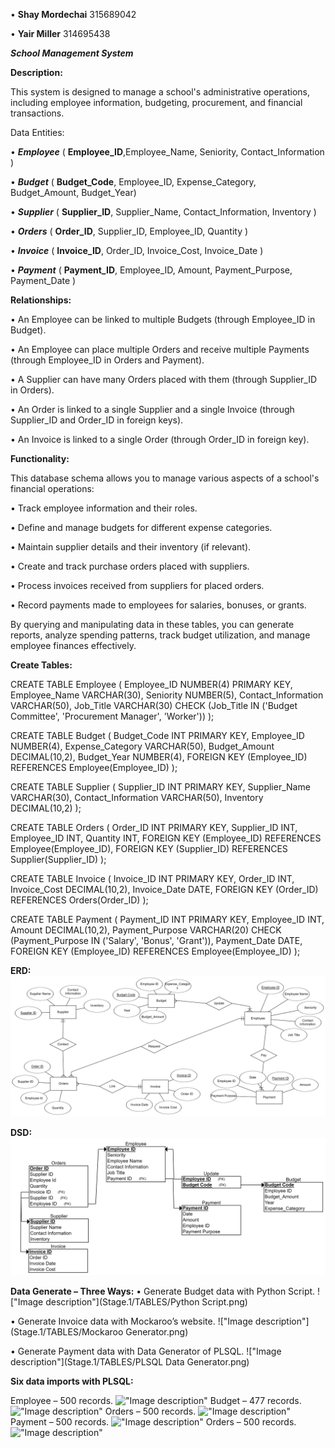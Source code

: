 •	**Shay Mordechai**			315689042

•	**Yair Miller**				314695438

***School Management System***

**Description:**

This system is designed to manage a school's administrative operations, including employee information, budgeting, procurement, and financial transactions.

Data Entities:

•	***Employee*** ( **Employee_ID**,Employee_Name, Seniority, Contact_Information )

•	***Budget*** ( **Budget_Code**, Employee_ID, Expense_Category, Budget_Amount, Budget_Year)

•	***Supplier*** ( **Supplier_ID**, Supplier_Name, Contact_Information, Inventory )

•	***Orders*** ( **Order_ID**, Supplier_ID, Employee_ID, Quantity )

•	***Invoice*** ( **Invoice_ID**, Order_ID, Invoice_Cost, Invoice_Date )

•	***Payment*** ( **Payment_ID**, Employee_ID, Amount, Payment_Purpose, Payment_Date )


**Relationships:**

•	An Employee can be linked to multiple Budgets (through Employee_ID in Budget).

•	An Employee can place multiple Orders and receive multiple Payments (through Employee_ID in Orders and Payment).

•	A Supplier can have many Orders placed with them (through Supplier_ID in Orders).

•	An Order is linked to a single Supplier and a single Invoice (through Supplier_ID and Order_ID in foreign keys).

•	An Invoice is linked to a single Order (through Order_ID in foreign key).

**Functionality:**

This database schema allows you to manage various aspects of a school's financial operations:

•	Track employee information and their roles.

•	Define and manage budgets for different expense categories.

•	Maintain supplier details and their inventory (if relevant).

•	Create and track purchase orders placed with suppliers.

•	Process invoices received from suppliers for placed orders.

•	Record payments made to employees for salaries, bonuses, or grants.

By querying and manipulating data in these tables, you can generate reports, analyze spending patterns, track budget utilization, and manage employee finances effectively.


**Create Tables:**

CREATE TABLE Employee (
   Employee_ID NUMBER(4) PRIMARY KEY,
   Employee_Name VARCHAR(30),
   Seniority NUMBER(5),
   Contact_Information VARCHAR(50),
   Job_Title  VARCHAR(30) CHECK (Job_Title IN ('Budget Committee', 'Procurement Manager', 'Worker'))
);

CREATE TABLE Budget (
   Budget_Code INT PRIMARY KEY,
   Employee_ID NUMBER(4),
   Expense_Category VARCHAR(50),
   Budget_Amount DECIMAL(10,2),
   Budget_Year NUMBER(4),
   FOREIGN KEY (Employee_ID) REFERENCES Employee(Employee_ID)
);

CREATE TABLE Supplier (
   Supplier_ID INT PRIMARY KEY,
   Supplier_Name VARCHAR(30),
   Contact_Information VARCHAR(50),
   Inventory DECIMAL(10,2)
);

CREATE TABLE Orders (
   Order_ID INT PRIMARY KEY,
   Supplier_ID INT,
   Employee_ID INT,
   Quantity INT,
   FOREIGN KEY (Employee_ID) REFERENCES Employee(Employee_ID),
   FOREIGN KEY (Supplier_ID) REFERENCES Supplier(Supplier_ID)
);

CREATE TABLE Invoice (
   Invoice_ID INT PRIMARY KEY,
   Order_ID INT,
   Invoice_Cost DECIMAL(10,2),
   Invoice_Date DATE,
   FOREIGN KEY (Order_ID) REFERENCES Orders(Order_ID)
);

CREATE TABLE Payment (
   Payment_ID INT PRIMARY KEY,
   Employee_ID INT,
   Amount DECIMAL(10,2),
   Payment_Purpose VARCHAR(20) CHECK (Payment_Purpose IN ('Salary', 'Bonus', 'Grant')),
   Payment_Date DATE,
   FOREIGN KEY (Employee_ID) REFERENCES Employee(Employee_ID)
);

**ERD:**
 !["Image description"](Stage.1/ERD/ERD.png)

**DSD:**
 !["Image description"](Stage.1/DSD/DSD.png)

**Data Generate – Three Ways:**
•	Generate Budget data with Python Script.
 !["Image description"](Stage.1/TABLES/Python Script.png)
 
•	Generate Invoice data with Mockaroo’s website.
!["Image description"](Stage.1/TABLES/Mockaroo Generator.png)

•	Generate Payment data with Data Generator of PLSQL.
 !["Image description"](Stage.1/TABLES/PLSQL Data Generator.png)
 
**Six data imports with PLSQL:**

Employee – 500 records. 
!["Image description"](path/to/your/image.png)
Budget – 477 records. 
!["Image description"](path/to/your/image.png)
Orders – 500 records. 
!["Image description"](path/to/your/image.png)
Payment – 500 records. 
!["Image description"](path/to/your/image.png)
Orders – 500 records. 
!["Image description"](path/to/your/image.png)



